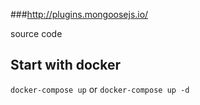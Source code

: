 ###http://plugins.mongoosejs.io/

source code


## Start with docker
`docker-compose up` or `docker-compose up -d`